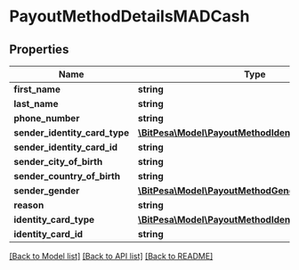 # PayoutMethodDetailsMADCash

## Properties
Name | Type | Description | Notes
------------ | ------------- | ------------- | -------------
**first_name** | **string** |  | 
**last_name** | **string** |  | 
**phone_number** | **string** |  | 
**sender_identity_card_type** | [**\BitPesa\Model\PayoutMethodIdentityCardTypeEnum**](PayoutMethodIdentityCardTypeEnum.md) |  | 
**sender_identity_card_id** | **string** |  | 
**sender_city_of_birth** | **string** |  | 
**sender_country_of_birth** | **string** |  | 
**sender_gender** | [**\BitPesa\Model\PayoutMethodGenderEnum**](PayoutMethodGenderEnum.md) |  | 
**reason** | **string** |  | [optional] 
**identity_card_type** | [**\BitPesa\Model\PayoutMethodIdentityCardTypeEnum**](PayoutMethodIdentityCardTypeEnum.md) |  | [optional] 
**identity_card_id** | **string** |  | [optional] 

[[Back to Model list]](../README.md#documentation-for-models) [[Back to API list]](../README.md#documentation-for-api-endpoints) [[Back to README]](../README.md)


